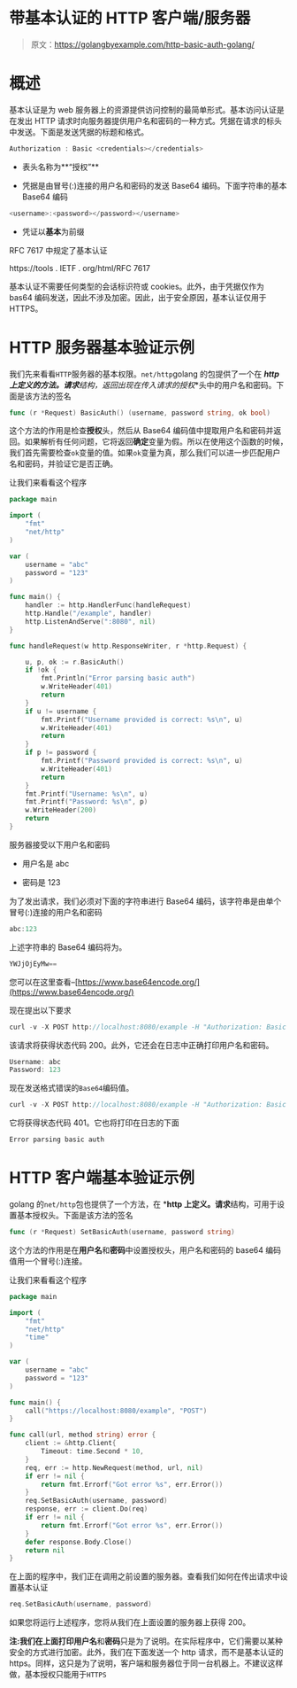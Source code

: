 # 带基本认证的 HTTP 客户端/服务器

> 原文：<https://golangbyexample.com/http-basic-auth-golang/>

# **概述**

基本认证是为 web 服务器上的资源提供访问控制的最简单形式。基本访问认证是在发出 HTTP 请求时向服务器提供用户名和密码的一种方式。凭据在请求的标头中发送。下面是发送凭据的标题和格式。

```go
Authorization : Basic <credentials></credentials>
```

*   表头名称为**“授权”**

*   凭据是由冒号(:)连接的用户名和密码的发送 Base64 编码。下面字符串的基本 Base64 编码

```go
<username>:<password></password></username>
```

*   凭证以**基本**为前缀

RFC 7617 中规定了基本认证

https://tools . IETF . org/html/RFC 7617

基本认证不需要任何类型的会话标识符或 cookies。此外，由于凭据仅作为 bas64 编码发送，因此不涉及加密。因此，出于安全原因，基本认证仅用于 HTTPS。

# **HTTP 服务器基本验证示例**

我们先来看看`HTTP`服务器的基本权限。`net/http`golang 的包提供了一个在 ***http 上定义的方法。请求**结构，返回出现在传入请求的**授权**头中的用户名和密码。下面是该方法的签名

```go
func (r *Request) BasicAuth() (username, password string, ok bool)
```

这个方法的作用是检查**授权**头，然后从 Base64 编码值中提取用户名和密码并返回。如果解析有任何问题，它将返回**确定**变量为假。所以在使用这个函数的时候，我们首先需要检查`ok`变量的值。如果`ok`变量为真，那么我们可以进一步匹配用户名和密码，并验证它是否正确。

让我们来看看这个程序

```go
package main

import (
	"fmt"
	"net/http"
)

var (
	username = "abc"
	password = "123"
)

func main() {
	handler := http.HandlerFunc(handleRequest)
	http.Handle("/example", handler)
	http.ListenAndServe(":8080", nil)
}

func handleRequest(w http.ResponseWriter, r *http.Request) {

	u, p, ok := r.BasicAuth()
	if !ok {
		fmt.Println("Error parsing basic auth")
		w.WriteHeader(401)
		return
	}
	if u != username {
		fmt.Printf("Username provided is correct: %s\n", u)
		w.WriteHeader(401)
		return
	}
	if p != password {
		fmt.Printf("Password provided is correct: %s\n", u)
		w.WriteHeader(401)
		return
	}
	fmt.Printf("Username: %s\n", u)
	fmt.Printf("Password: %s\n", p)
	w.WriteHeader(200)
	return
}
```

服务器接受以下用户名和密码

*   用户名是 abc

*   密码是 123

为了发出请求，我们必须对下面的字符串进行 Base64 编码，该字符串是由单个冒号(:)连接的用户名和密码

```go
abc:123
```

上述字符串的 Base64 编码将为。

```go
YWJjOjEyMw==
```

您可以在这里查看–[https://www.base64encode.org/](https://www.base64encode.org/)

现在提出以下要求

```go
curl -v -X POST http://localhost:8080/example -H "Authorization: Basic YWJjOjEyMw=="
```

该请求将获得状态代码 200。此外，它还会在日志中正确打印用户名和密码。

```go
Username: abc
Password: 123
```

现在发送格式错误的`Base64`编码值。

```go
curl -v -X POST http://localhost:8080/example -H "Authorization: Basic YWJjOjEy"
```

它将获得状态代码 401。它也将打印在日志的下面

```go
Error parsing basic auth
```

# **HTTP 客户端基本验证示例**

golang 的`net/http`包也提供了一个方法，在 ***http 上定义。请求**结构，可用于设置基本授权头。下面是该方法的签名

```go
func (r *Request) SetBasicAuth(username, password string)
```

这个方法的作用是在**用户名**和**密码**中设置授权头，用户名和密码的 base64 编码值用一个冒号(:)连接。

让我们来看看这个程序

```go
package main

import (
	"fmt"
	"net/http"
	"time"
)

var (
	username = "abc"
	password = "123"
)

func main() {
	call("https://localhost:8080/example", "POST")
}

func call(url, method string) error {
	client := &http.Client{
		Timeout: time.Second * 10,
	}
	req, err := http.NewRequest(method, url, nil)
	if err != nil {
		return fmt.Errorf("Got error %s", err.Error())
	}
	req.SetBasicAuth(username, password)
	response, err := client.Do(req)
	if err != nil {
		return fmt.Errorf("Got error %s", err.Error())
	}
	defer response.Body.Close()
	return nil
}
```

在上面的程序中，我们正在调用之前设置的服务器。查看我们如何在传出请求中设置基本认证

```go
req.SetBasicAuth(username, password)
```

如果您将运行上述程序，您将从我们在上面设置的服务器上获得 200。

**注:**我们在上面打印**用户名**和**密码**只是为了说明。在实际程序中，它们需要以某种安全的方式进行加密。此外，我们在下面发送一个 http 请求，而不是基本认证的 https。同样，这只是为了说明，客户端和服务器位于同一台机器上。不建议这样做，基本授权只能用于`HTTPS`